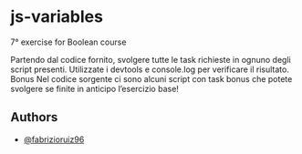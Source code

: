 ﻿# js-variables

 7° exercise for Boolean course
 
Partendo dal codice fornito, svolgere tutte le task richieste in ognuno degli script presenti.
Utilizzate i devtools e console.log per verificare il risultato.
Bonus
Nel codice sorgente ci sono alcuni script con task bonus che potete svolgere se finite in anticipo l’esercizio base!

## Authors

- [@fabrizioruiz96](https://github.com/fabrizioruiz96)
